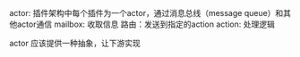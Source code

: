actor: 插件架构中每个插件为一个actor，通过消息总线（message queue）和其他actor通信
mailbox: 收取信息
路由：发送到指定的action
action: 处理逻辑

actor 应该提供一种抽象，让下游实现

